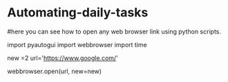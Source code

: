 # Automating-daily-tasks
#here you can see how to open any web browser link using python scripts.

import pyautogui
import webbrowser
import time

new =2
url='https://www.google.com/'

webbrowser.open(url, new=new)


